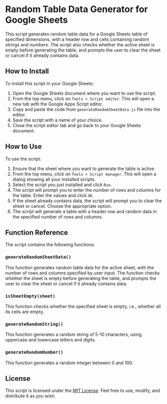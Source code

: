 # Random Table Data Generator for Google Sheets

This script generates random table data for a Google Sheets table of specified dimensions, with a header row and cells containing random strings and numbers. The script also checks whether the active sheet is empty before generating the table, and prompts the user to clear the sheet or cancel if it already contains data.

## How to Install

To install this script in your Google Sheets:

1. Open the Google Sheets document where you want to use the script.
2. From the top menu, click on `Tools > Script editor`. This will open a new tab with the Google Apps Script editor.
3. Copy and paste the code from `generateRandomSheetData.js` file into the editor.
4. Save the script with a name of your choice.
5. Close the script editor tab and go back to your Google Sheets document.

## How to Use

To use the script:

1. Ensure that the sheet where you want to generate the table is active.
2. From the top menu, click on `Tools > Script manager`. This will open a dialog showing all your installed scripts.
3. Select the script you just installed and click `Run`.
4. The script will prompt you to enter the number of rows and columns for the table. Enter the values and click `OK`.
5. If the sheet already contains data, the script will prompt you to clear the sheet or cancel. Choose the appropriate option.
6. The script will generate a table with a header row and random data in the specified number of rows and columns.

## Function Reference

The script contains the following functions:

### `generateRandomSheetData()`

This function generates random table data for the active sheet, with the number of rows and columns specified by user input. The function checks whether the sheet is empty before generating the table, and prompts the user to clear the sheet or cancel if it already contains data.

### `isSheetEmpty(sheet)`

This function checks whether the specified sheet is empty, i.e., whether all its cells are empty.

### `generateRandomString()`

This function generates a random string of 5-10 characters, using uppercase and lowercase letters and digits.

### `generateRandomNumber()`

This function generates a random integer between 0 and 100.

## License

This script is licensed under the [MIT License](https://opensource.org/licenses/MIT). Feel free to use, modify, and distribute it as you wish.

